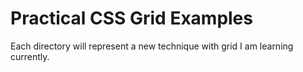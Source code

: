 # Practical CSS Grid Examples

Each directory will represent a new technique with grid I am learning currently.